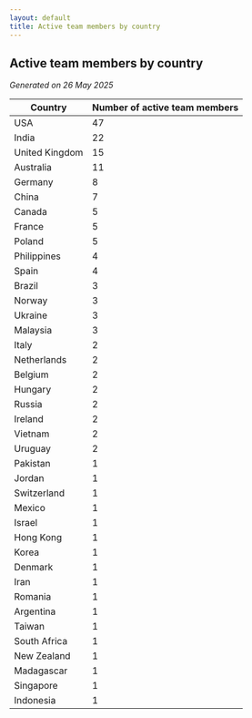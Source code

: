 ```yaml
---
layout: default
title: Active team members by country
---
```

## Active team members by country
*Generated on 26 May 2025*

| Country | Number of active team members |
| --- | --- |
| USA | 47 |
| India | 22 |
| United Kingdom | 15 |
| Australia | 11 |
| Germany | 8 |
| China | 7 |
| Canada | 5 |
| France | 5 |
| Poland | 5 |
| Philippines | 4 |
| Spain | 4 |
| Brazil | 3 |
| Norway | 3 |
| Ukraine | 3 |
| Malaysia | 3 |
| Italy | 2 |
| Netherlands | 2 |
| Belgium | 2 |
| Hungary | 2 |
| Russia | 2 |
| Ireland | 2 |
| Vietnam | 2 |
| Uruguay | 2 |
| Pakistan | 1 |
| Jordan | 1 |
| Switzerland | 1 |
| Mexico | 1 |
| Israel | 1 |
| Hong Kong | 1 |
| Korea | 1 |
| Denmark | 1 |
| Iran | 1 |
| Romania | 1 |
| Argentina | 1 |
| Taiwan | 1 |
| South Africa | 1 |
| New Zealand | 1 |
| Madagascar | 1 |
| Singapore | 1 |
| Indonesia | 1 |
